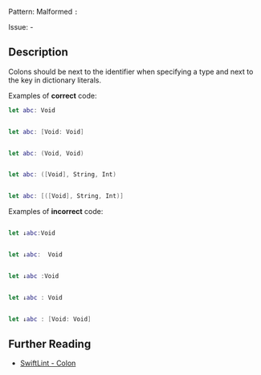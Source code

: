 Pattern: Malformed `:`

Issue: -

## Description

Colons should be next to the identifier when specifying a type and next to the key in dictionary literals.

Examples of **correct** code:
```swift
let abc: Void


let abc: [Void: Void]


let abc: (Void, Void)


let abc: ([Void], String, Int)


let abc: [([Void], String, Int)]
```
Examples of **incorrect** code:
```swift

let ↓abc:Void


let ↓abc:  Void


let ↓abc :Void


let ↓abc : Void


let ↓abc : [Void: Void]
```

## Further Reading

* [SwiftLint - Colon](https://github.com/realm/SwiftLint/blob/master/Rules.md#colon)